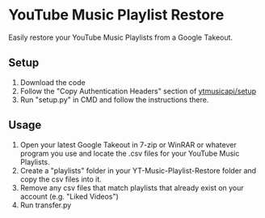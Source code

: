 # YouTube Music Playlist Restore
Easily restore your YouTube Music Playlists from a Google Takeout.

## Setup
1. Download the code
2. Follow the "Copy Authentication Headers" section of [ytmusicapi/setup](https://ytmusicapi.readthedocs.io/en/latest/setup.html)
3. Run "setup.py" in CMD and follow the instructions there.

## Usage
1. Open your latest Google Takeout in 7-zip or WinRAR or whatever program you use and locate the .csv files for your YouTube Music Playlists.
2. Create a "playlists" folder in your YT-Music-Playlist-Restore folder and copy the csv files into it.
3. Remove any csv files that match playlists that already exist on your account (e.g. "Liked Videos")
4. Run transfer.py
